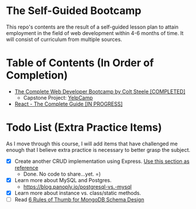 # The Self-Guided Bootcamp

This repo's contents are the result of a self-guided lesson plan to attain employment in the field of web development within 4-6 months of time. It will consist of curriculum from multiple sources.

# Table of Contents (In Order of Completion)

- [The Complete Web Developer Bootcamp by Colt Steele [COMPLETED]](https://www.udemy.com/course/the-web-developer-bootcamp/)
  - Capstone Project: [YelpCamp](https://aqueous-citadel-80395.herokuapp.com/)
- [React - The Complete Guide [IN PROGRESS]](https://www.udemy.com/course/react-the-complete-guide-incl-redux/)

# Todo List (Extra Practice Items)

As I move through this course, I will add items that have challenged me enough that I believe extra practice is necessary to better grasp the subject.

- [x] Create another CRUD implementation using Express. [Use this section as reference](Complete_Web_Dev_Bootcamp/12_Express/03_Restful%20Routes)
  - Done. No code to share...yet. =)
- [x] Learn more about MySQL and Postgres.
  - https://blog.panoply.io/postgresql-vs.-mysql
- [x] Learn more about instance vs. class/static methods.
- [ ] Read [6 Rules of Thumb for MongoDB Schema Design](https://www.mongodb.com/blog/post6-rules-of-thumb-for-mongodb-schema-design-part-1)
